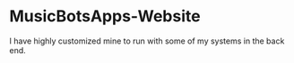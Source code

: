 # MusicBotsApps-Website
I have highly customized mine to run with some of my systems in the back end.
